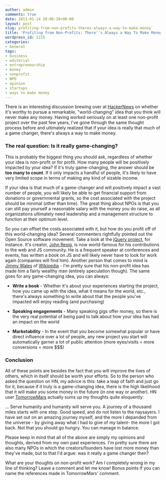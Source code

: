 ```yaml
---
author: admin
comments: true
date: 2011-01-14 20:06:20+00:00
layout: post
slug: profiting-from-non-profits-theres-always-a-way-to-make-money
title: 'Profiting from Non-Profits: There''s Always a Way To Make Money'
wordpress_id: 2215
categories:
- General
tags:
- business
- editorial
- entrepreneurship
- money
- nonprofit
- NPO
- opinion
- startups
- ways to make money
---
```


There is an interesting discussion brewing over at [HackerNews](http://news.ycombinator.com/item?id=2103955) on whether it's worthy to pursue a remarkable, "world-changing" idea that you think will never make any money.  Having worked seriously on at least one non-profit project over the past few years, I've gone through the same thought process before and ultimately realized that if your idea is really that much of a game changer, there's always a way to make money.<!-- more -->



### The real question: Is it really game-changing?



This is probably the biggest thing you should ask, regardless of whether your idea is non-profit or for profit.  How many people will be positively impacted by your idea?  If it's truly game-changing, the answer should be **too many to count**.  If it only impacts a handful of people, it's likely to have very limited scope in terms of making any kind of sizable income.

If your idea is that much of a game-changer and will positively impact a vast number of people, you will likely be able to get financial support from donations or governmental grants, so the cost associated with the project should be minimal (other than time).  The great thing about NPOs is that you can still pay yourself a reasonable salary with the money you do raise, as all organizations ultimately need leadership and a management structure to function at their optimum level.

So you can offset the costs associated with it, but how do you profit off of this world-changing idea?  Several commenters rightfully pointed out the Open Source software movement.  Take a look at the [jQuery project](http://jquery.com/), for instance.  It's creator, [John Resig](http://en.wikipedia.org/wiki/John_Resig), is now world-famous for his contributions to the web and JS community.  He is a frequent speaker at conferences and events, has written a book on JS and will likely never have to look for work again (companies will find him).  Another person that comes to mind is [Jimmy Wales](http://en.wikipedia.org/wiki/Jimmy_Wales) of [Wikipedia](http://en.wikipedia.org/) - I'm pretty sure that his non-profit idea has made him a fairly wealthy man (entirely speculation though).  The same goes for any game-changing idea, you can always:



	
  * **Write a book** - Whether it's about your experiences starting the project, how you came up with the idea, what it means for the world, etc., there's always something to write about that the people you've impacted will enjoy reading (and purchasing)

	
  * **Speaking engagements** - Many speaking gigs offer money, so there is the very real potential of being paid to talk about how your idea has had an impact on the world

	
  * **Marketability** - In the event that you become somewhat popular or have direct influence over a lot of people, any new project you start will automatically garner a lot of public attention (more eyes/visits = more conversions = more $$$)





### Conclusion



All of these points are besides the fact that you will improve the lives of others, which in itself should be worth your efforts.  So to the person who asked the question on HN, my advice is this: take a leap of faith and just go for it, because if it truly is a game-changing idea, there is the high likelihood that it will make you some money in the future (in one way or another).  HN user [TomorrowMars](http://news.ycombinator.com/item?id=2105071) actually sums up my thoughts quite eloquently:



> 
... Serve humanity and humanity will serve you. A journey of a thousand miles starts with one step. Good speed, and do not listen to the naysayers. I have set out on an amazing journey myself, and the more I depanded from the universe - by giving away what I had to give of my talent- the more I got back. Not that you should go hungry. You can manage in balance.



Please keep in mind that all of the above are simply my opinions and thoughts, derived from my own past experiences.  I'm pretty sure there are also many NPOs in which the creators/founders have lost more money than they've made, but to that I'd argue: was it really a game changer then?

What are your thoughts on non-profit work?  Am I completely wrong in my line of thinking?  Leave a comment and let me know!  Bonus points if you can name the references made in TomorrowMars' comment.
